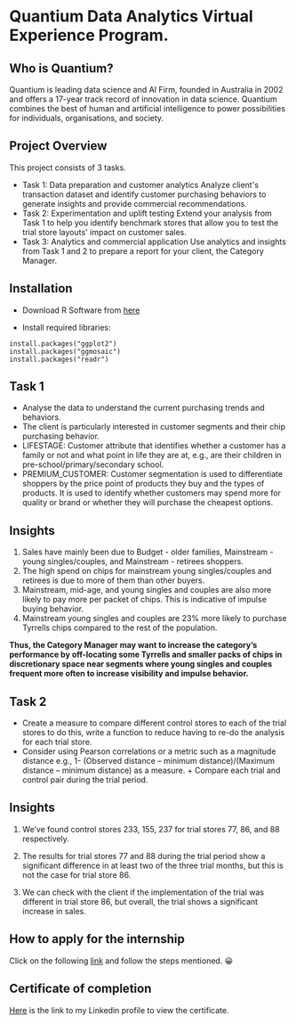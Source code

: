 # Quantium Data Analytics Virtual Experience Program.

## Who is Quantium?
Quantium is leading data science and AI Firm, founded in Australia in 2002 and offers a 17-year track record of innovation in data science. Quantium combines the best of human and artificial intelligence to power possibilities for individuals, organisations, and society.

## Project Overview
This project consists of 3 tasks.
- Task 1: Data preparation and customer analytics
Analyze client's transaction dataset and identify customer purchasing behaviors to generate insights and provide commercial recommendations.
- Task 2: Experimentation and uplift testing
Extend your analysis from Task 1 to help you identify benchmark stores that allow you to test the trial store layouts' impact on customer sales.
- Task 3: Analytics and commercial application
Use analytics and insights from Task 1 and 2 to prepare a report for your client, the Category Manager.

## Installation
- Download R Software from [here](https://cran.r-project.org/)

- Install required libraries:
```
install.packages("ggplot2")
install.packages("ggmosaic")
install.packages("readr")
```

## Task 1
- Analyse the data to understand the current purchasing trends and behaviors.
- The client is particularly interested in customer segments and their chip purchasing behavior.
- LIFESTAGE: Customer attribute that identifies whether a customer has a family or not and what point in life they are at, e.g., are their children in pre-school/primary/secondary school.
- PREMIUM_CUSTOMER: Customer segmentation is used to differentiate shoppers by the price point of products they buy and the types of products. It is used to identify whether customers may spend more for quality or brand or whether they will purchase the cheapest options.

## Insights
1. Sales have mainly been due to Budget - older families, Mainstream - young singles/couples, and Mainstream - retirees shoppers.
2. The high spend on chips for mainstream young singles/couples and retirees is due to more of them than other buyers.
3. Mainstream, mid-age, and young singles and couples are also more likely to pay more per packet of chips. This is indicative of impulse buying behavior.
4. Mainstream young singles and couples are 23% more likely to purchase Tyrrells chips compared to the rest of the population.

**Thus, the Category Manager may want to increase the category’s performance by off-locating some Tyrrells and smaller packs of chips in discretionary space near segments where young singles and couples frequent more often to increase visibility and impulse behavior.**

## Task 2
- Create a measure to compare different control stores to each of the trial stores to do this, write a function to reduce having to re-do the analysis for each trial store. 
- Consider using Pearson correlations or a metric such as a magnitude distance e.g., 1- (Observed distance – minimum distance)/(Maximum distance – minimum distance) as a measure. + Compare each trial and control pair during the trial period.

## Insights
1. We’ve found control stores 233, 155, 237 for trial stores 77, 86, and 88 respectively.

1. The results for trial stores 77 and 88 during the trial period show a significant difference in at least two of the three trial months, but this is not the case for trial store 86.
2. We can check with the client if the implementation of the trial was different in trial store 86, but overall, the trial shows a significant increase in sales.

## How to apply for the internship
Click on the following [link](https://www.theforage.com/virtual-internships/prototype/NkaC7knWtjSbi6aYv/Data%20Analytics%20Virtual%20Experience%20Program) and follow the steps mentioned. :grinning:

## Certificate of completion 
[Here](https://www.linkedin.com/posts/siddhesh-pote-438a9a174_quantium-virtual-internship-completion-certificate-activity-6747564109501362176-cJXc) is the link to my Linkedin profile to view the certificate.








